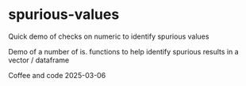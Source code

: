 # spurious-values
Quick demo of checks on numeric to identify spurious values

Demo of a number of is. functions to help identify spurious results in a vector / dataframe

Coffee and code 2025-03-06
